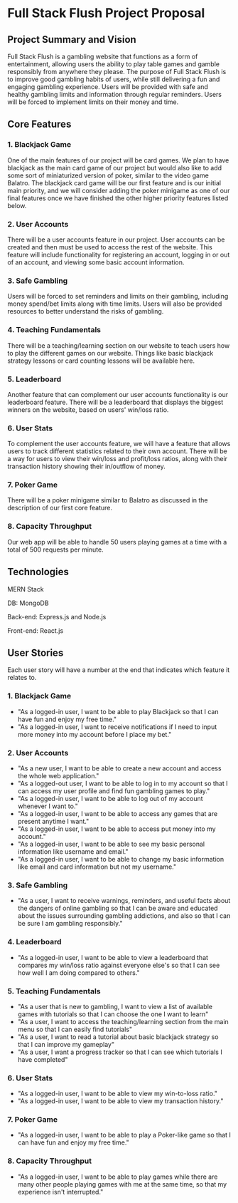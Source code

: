 # Full Stack Flush Project Proposal

## Project Summary and Vision
Full Stack Flush is a gambling website that functions as a form of entertainment, allowing users the ability to play table games and gamble responsibly from anywhere they please. The purpose of Full Stack Flush is to improve good gambling habits of users, while still delivering a fun and engaging gambling experience. Users will be provided with safe and healthy gambling limits and information through regular reminders. Users will be forced to implement limits on their money and time.

## Core Features
### 1. Blackjack Game
One of the main features of our project will be card games. We plan to have blackjack as the main card game of our project but would also like to add some sort of miniaturized version of poker, similar to the video game Balatro. The blackjack card game will be our first feature and is our initial main priority, and we will consider adding the poker minigame as one of our final features once we have finished the other higher priority features listed below.

### 2. User Accounts
There will be a user accounts feature in our project. User accounts can be created and then must be used to access the rest of the website. This feature will include functionality for registering an account, logging in or out of an account, and viewing some basic account information.

### 3. Safe Gambling
Users will be forced to set reminders and limits on their gambling, including money spend/bet limits along with time limits. Users will also be provided resources to better understand the risks of gambling.

### 4. Teaching Fundamentals
There will be a teaching/learning section on our website to teach users how to play the different games on our website. Things like basic blackjack strategy lessons or card counting lessons will be available here.

### 5. Leaderboard
Another feature that can complement our user accounts functionality is our leaderboard feature. There will be a leaderboard that displays the biggest winners on the website, based on users' win/loss ratio.

### 6. User Stats
To complement the user accounts feature, we will have a feature that allows users to track different statistics related to their own account. There will be a way for users to view their win/loss and profit/loss ratios, along with their transaction history showing their in/outflow of money.

### 7. Poker Game
There will be a poker minigame similar to Balatro as discussed in the description of our first core feature.

### 8. Capacity Throughput
Our web app will be able to handle 50 users playing games at a time with a total of 500 requests per minute.

## Technologies
MERN Stack

DB: MongoDB

Back-end: Express.js and Node.js

Front-end: React.js

## User Stories
Each user story will have a number at the end that indicates which feature it relates to.

### 1. Blackjack Game
* "As a logged-in user, I want to be able to play Blackjack so that I can have fun and enjoy my free time."
* "As a logged-in user, I want to receive notifications if I need to input more money into my account before I place my bet."

### 2. User Accounts
* "As a new user, I want to be able to create a new account and access the whole web application."
* "As a logged-out user, I want to be able to log in to my account so that I can access my user profile and find fun gambling games to play."
* "As a logged-in user, I want to be able to log out of my account whenever I want to."
* "As a logged-in user, I want to be able to access any games that are present anytime I want."
* "As a logged-in user, I want to be able to access put money into my account."
* "As a logged-in user, I want to be able to see my basic personal information like username and email."
* "As a logged-in user, I want to be able to change my basic information like email and card information but not my username."

### 3. Safe Gambling
* "As a user, I want to receive warnings, reminders, and useful facts about the dangers of online gambling so that I can be aware and educated about the issues surrounding gambling addictions, and also so that I can be sure I am gambling responsibly."

### 4. Leaderboard
* "As a logged-in user, I want to be able to view a leaderboard that compares my win/loss ratio against everyone else's so that I can see how well I am doing compared to others."

### 5. Teaching Fundamentals
* "As a user that is new to gambling, I want to view a list of available games with tutorials so that I can choose the one I want to learn"
* "As a user, I want to access the teaching/learning section from the main menu so that I can easily find tutorials"
* "As a user, I want to read a tutorial about basic blackjack strategy so that I can improve my gameplay"
* "As a user, I want a progress tracker so that I can see which tutorials I have completed"

### 6. User Stats
* "As a logged-in user, I want to be able to view my win-to-loss ratio."
* "As a logged-in user, I want to be able to view my transaction history."

### 7. Poker Game
* "As a logged-in user, I want to be able to play a Poker-like game so that I can have fun and enjoy my free time."

### 8. Capacity Throughput
* "As a logged-in user, I want to be able to play games while there are many other people playing games with me at the same time, so that my experience isn't interrupted."
